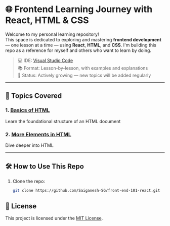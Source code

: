 # 🌐 Frontend Learning Journey with React, HTML & CSS

Welcome to my personal learning repository!  
This space is dedicated to exploring and mastering **frontend development** — one lesson at a time — using **React**, **HTML**, and **CSS**. I'm building this repo as a reference for myself and others who want to learn by doing.

> 💻 IDE: [Visual Studio Code](https://code.visualstudio.com/)  
> 📚 Format: Lesson-by-lesson, with examples and explanations  
> 🚧 Status: Actively growing — new topics will be added regularly

---

## 📘 Topics Covered

### 1. [Basics of HTML](./01-basics-of-html/)
Learn the foundational structure of an HTML document

### 2. [More Elements in HTML](./02-more-html-elements/)
Dive deeper into HTML

---

## 🛠️ How to Use This Repo

1. Clone the repo:
   ```bash
   git clone https://github.com/Saiganesh-SG/front-end-101-react.git

## 📄 License

This project is licensed under the [MIT License](./LICENSE).
